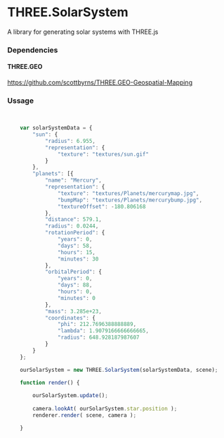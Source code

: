 THREE.SolarSystem
=====================

A library for generating solar systems with THREE.js


### Dependencies

#### THREE.GEO
https://github.com/scottbyrns/THREE.GEO-Geospatial-Mapping


### Ussage

```javascript

	
	var solarSystemData = {
	    "sun": {
	        "radius": 6.955,
	        "representation": {
	            "texture": "textures/sun.gif"
	        }
	    },
	    "planets": [{
	        "name": "Mercury",
	        "representation": {
	            "texture": "textures/Planets/mercurymap.jpg",
	            "bumpMap": "textures/Planets/mercurybump.jpg",
	            "textureOffset": -180.806168
	        },
	        "distance": 579.1,
	        "radius": 0.0244,
	        "rotationPeriod": {
	            "years": 0,
	            "days": 58,
	            "hours": 15,
	            "minutes": 30
	        },
	        "orbitalPeriod": {
	            "years": 0,
	            "days": 88,
	            "hours": 0,
	            "minutes": 0
	        },
	        "mass": 3.285e+23,
	        "coordinates": {
	            "phi": 212.7696388888889,
	            "lambda": 1.9079166666666665,
	            "radius": 648.928187987607
	        }
	    }
	};

	ourSolarSystem = new THREE.SolarSystem(solarSystemData, scene);
		
	function render() {

		ourSolarSystem.update();
		
		camera.lookAt( ourSolarSystem.star.position );
		renderer.render( scene, camera );

	}

```
